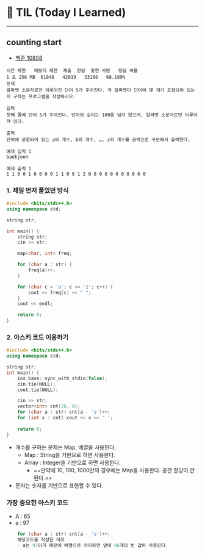 # 📝 TIL (Today I Learned)

--- 


## counting start

- [백준 10808](https://www.acmicpc.net/problem/10808)

```plain text
시간 제한	메모리 제한	제출	정답	맞힌 사람	정답 비율
1 초	256 MB	61848	42019	33168	68.189%
문제
알파벳 소문자로만 이루어진 단어 S가 주어진다. 각 알파벳이 단어에 몇 개가 포함되어 있는지 구하는 프로그램을 작성하시오.

입력
첫째 줄에 단어 S가 주어진다. 단어의 길이는 100을 넘지 않으며, 알파벳 소문자로만 이루어져 있다.

출력
단어에 포함되어 있는 a의 개수, b의 개수, …, z의 개수를 공백으로 구분해서 출력한다.

예제 입력 1 
baekjoon

예제 출력 1 
1 1 0 0 1 0 0 0 0 1 1 0 0 1 2 0 0 0 0 0 0 0 0 0 0 0
```

### 1. 제일 먼저 풀었던 방식
```cpp
#include <bits/stdc++.h>
using namespace std;

string str;

int main() {
    string str;
    cin >> str;

    map<char, int> freq;

    for (char a : str) {
        freq[a]++;
    }

    for (char c = 'a'; c <= 'z'; c++) {
        cout << freq[c] << " ";
    }
    cout << endl;

    return 0;
}

```


### 2. 아스키 코드 이용하기

```c++
#include <bits/stdc++.h>
using namespace std;

string str;
int main() {
    ios_base::sync_with_stdio(false);
    cin.tie(NULL);
    cout.tie(NULL);

    cin >> str;
    vector<int> cnt(26, 0);
    for (char a : str) cnt[a - 'a']++;
    for (int x : cnt) cout << x << ' ';
    
    return 0;
}
```


- 개수를 구하는 문제는 Map, 배열을 사용한다.
  - Map : String을 기반으로 하면 사용한다.
  - Array : Integer을 기반으로 하면 사용한다.
    - ==만약에 10, 100, 1000만의 경우에는 Map을 사용한다. 공간 할당이 안된다.==
- 문자는 숫자를 기반으로 표현할 수 있다.


### 가장 중요한 아스키 코드
- A : 65
- a : 97

```C++
    for (char a : str) cnt[a - 'a']++;
    해당코드를 작성한 이유 
    - a는 97이기 때문에 배열으로 처리하면 앞에 96개의 빈 값이 사용된다.
```